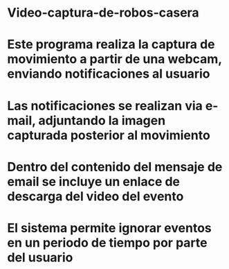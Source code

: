 # Video-captura-de-robos-casera
# Este programa realiza la captura de movimiento a partir de una webcam, enviando notificaciones al usuario
# Las notificaciones se realizan via e-mail, adjuntando la imagen capturada posterior al movimiento
# Dentro del contenido del mensaje de email se incluye un enlace de descarga del video del evento
# El sistema permite ignorar eventos en un periodo de tiempo por parte del usuario

